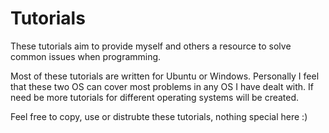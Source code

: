 # Tutorials
These tutorials aim to provide myself and others a resource to solve common issues when programming.

Most of these tutorials are written for Ubuntu or Windows. Personally I feel that these two OS can
cover most problems in any OS I have dealt with. If need be more tutorials for different operating
systems will be created.

Feel free to copy, use or distrubte these tutorials, nothing special here :)
